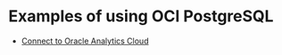 # Examples of using OCI PostgreSQL

- [Connect to Oracle Analytics Cloud](https://github.com/bobpeulen/oci_postgresql/tree/main/connect-to-oac)
